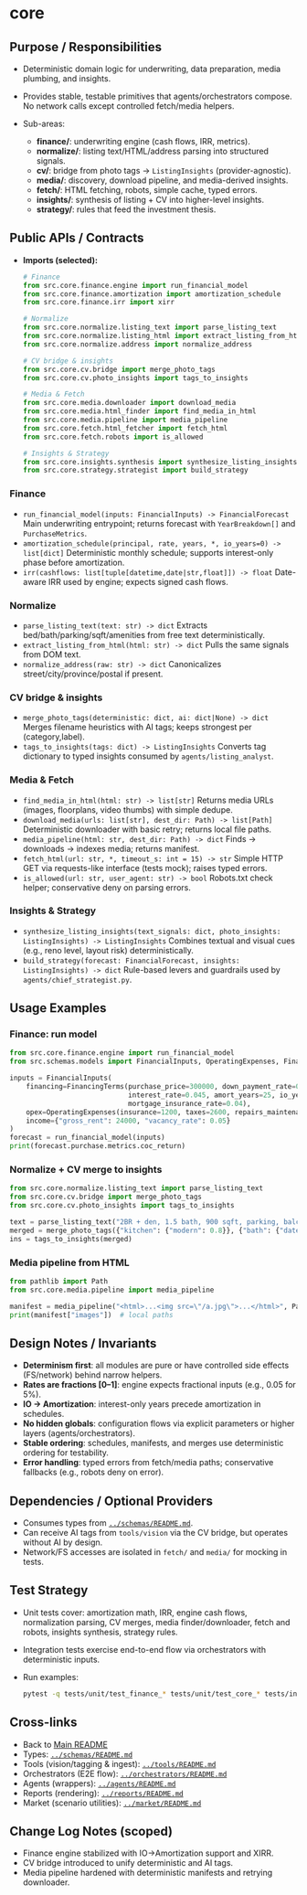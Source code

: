 # core

## Purpose / Responsibilities

* Deterministic domain logic for underwriting, data preparation, media plumbing, and insights.
* Provides stable, testable primitives that agents/orchestrators compose. No network calls except controlled fetch/media helpers.
* Sub-areas:

  * **finance/**: underwriting engine (cash flows, IRR, metrics).
  * **normalize/**: listing text/HTML/address parsing into structured signals.
  * **cv/**: bridge from photo tags → `ListingInsights` (provider-agnostic).
  * **media/**: discovery, download pipeline, and media-derived insights.
  * **fetch/**: HTML fetching, robots, simple cache, typed errors.
  * **insights/**: synthesis of listing + CV into higher-level insights.
  * **strategy/**: rules that feed the investment thesis.

## Public APIs / Contracts

* **Imports (selected):**

  ```python
  # Finance
  from src.core.finance.engine import run_financial_model
  from src.core.finance.amortization import amortization_schedule
  from src.core.finance.irr import xirr

  # Normalize
  from src.core.normalize.listing_text import parse_listing_text
  from src.core.normalize.listing_html import extract_listing_from_html
  from src.core.normalize.address import normalize_address

  # CV bridge & insights
  from src.core.cv.bridge import merge_photo_tags
  from src.core.cv.photo_insights import tags_to_insights

  # Media & Fetch
  from src.core.media.downloader import download_media
  from src.core.media.html_finder import find_media_in_html
  from src.core.media.pipeline import media_pipeline
  from src.core.fetch.html_fetcher import fetch_html
  from src.core.fetch.robots import is_allowed

  # Insights & Strategy
  from src.core.insights.synthesis import synthesize_listing_insights
  from src.core.strategy.strategist import build_strategy
  ```

### Finance

* `run_financial_model(inputs: FinancialInputs) -> FinancialForecast`
  Main underwriting entrypoint; returns forecast with `YearBreakdown[]` and `PurchaseMetrics`.
* `amortization_schedule(principal, rate, years, *, io_years=0) -> list[dict]`
  Deterministic monthly schedule; supports interest-only phase before amortization.
* `irr(cashflows: list[tuple[datetime,date|str,float]]) -> float`
  Date-aware IRR used by engine; expects signed cash flows.

### Normalize

* `parse_listing_text(text: str) -> dict`
  Extracts bed/bath/parking/sqft/amenities from free text deterministically.
* `extract_listing_from_html(html: str) -> dict`
  Pulls the same signals from DOM text.
* `normalize_address(raw: str) -> dict`
  Canonicalizes street/city/province/postal if present.

### CV bridge & insights

* `merge_photo_tags(deterministic: dict, ai: dict|None) -> dict`
  Merges filename heuristics with AI tags; keeps strongest per (category,label).
* `tags_to_insights(tags: dict) -> ListingInsights`
  Converts tag dictionary to typed insights consumed by `agents/listing_analyst`.

### Media & Fetch

* `find_media_in_html(html: str) -> list[str]`
  Returns media URLs (images, floorplans, video thumbs) with simple dedupe.
* `download_media(urls: list[str], dest_dir: Path) -> list[Path]`
  Deterministic downloader with basic retry; returns local file paths.
* `media_pipeline(html: str, dest_dir: Path) -> dict`
  Finds → downloads → indexes media; returns manifest.
* `fetch_html(url: str, *, timeout_s: int = 15) -> str`
  Simple HTTP GET via requests-like interface (tests mock); raises typed errors.
* `is_allowed(url: str, user_agent: str) -> bool`
  Robots.txt check helper; conservative deny on parsing errors.

### Insights & Strategy

* `synthesize_listing_insights(text_signals: dict, photo_insights: ListingInsights) -> ListingInsights`
  Combines textual and visual cues (e.g., reno level, layout risk) deterministically.
* `build_strategy(forecast: FinancialForecast, insights: ListingInsights) -> dict`
  Rule-based levers and guardrails used by `agents/chief_strategist.py`.

## Usage Examples

### Finance: run model

```python
from src.core.finance.engine import run_financial_model
from src.schemas.models import FinancialInputs, OperatingExpenses, FinancingTerms

inputs = FinancialInputs(
    financing=FinancingTerms(purchase_price=300000, down_payment_rate=0.05,
                             interest_rate=0.045, amort_years=25, io_years=0,
                             mortgage_insurance_rate=0.04),
    opex=OperatingExpenses(insurance=1200, taxes=2600, repairs_maintenance=2000, management=1500),
    income={"gross_rent": 24000, "vacancy_rate": 0.05}
)
forecast = run_financial_model(inputs)
print(forecast.purchase.metrics.coc_return)
```

### Normalize + CV merge to insights

```python
from src.core.normalize.listing_text import parse_listing_text
from src.core.cv.bridge import merge_photo_tags
from src.core.cv.photo_insights import tags_to_insights

text = parse_listing_text("2BR + den, 1.5 bath, 900 sqft, parking, balcony")
merged = merge_photo_tags({"kitchen": {"modern": 0.8}}, {"bath": {"dated": 0.6}})
ins = tags_to_insights(merged)
```

### Media pipeline from HTML

```python
from pathlib import Path
from src.core.media.pipeline import media_pipeline

manifest = media_pipeline("<html>...<img src=\"/a.jpg\">...</html>", Path("./artifacts"))
print(manifest["images"])  # local paths
```

## Design Notes / Invariants

* **Determinism first**: all modules are pure or have controlled side effects (FS/network) behind narrow helpers.
* **Rates are fractions [0–1]**: engine expects fractional inputs (e.g., 0.05 for 5%).
* **IO → Amortization**: interest-only years precede amortization in schedules.
* **No hidden globals**: configuration flows via explicit parameters or higher layers (agents/orchestrators).
* **Stable ordering**: schedules, manifests, and merges use deterministic ordering for testability.
* **Error handling**: typed errors from fetch/media paths; conservative fallbacks (e.g., robots deny on error).

## Dependencies / Optional Providers

* Consumes types from [`../schemas/README.md`](../schemas/README.md).
* Can receive AI tags from `tools/vision` via the CV bridge, but operates without AI by design.
* Network/FS accesses are isolated in `fetch/` and `media/` for mocking in tests.

## Test Strategy

* Unit tests cover: amortization math, IRR, engine cash flows, normalization parsing, CV merges, media finder/downloader, fetch and robots, insights synthesis, strategy rules.
* Integration tests exercise end-to-end flow via orchestrators with deterministic inputs.
* Run examples:

  ```bash
  pytest -q tests/unit/test_finance_* tests/unit/test_core_* tests/integration/test_orchestrator_*.py
  ```

## Cross-links

* Back to [Main README](../README.md)
* Types: [`../schemas/README.md`](../schemas/README.md)
* Tools (vision/tagging & ingest): [`../tools/README.md`](../tools/README.md)
* Orchestrators (E2E flow): [`../orchestrators/README.md`](../orchestrators/README.md)
* Agents (wrappers): [`../agents/README.md`](../agents/README.md)
* Reports (rendering): [`../reports/README.md`](../reports/README.md)
* Market (scenario utilities): [`../market/README.md`](../market/README.md)

## Change Log Notes (scoped)

* Finance engine stabilized with IO→Amortization support and XIRR.
* CV bridge introduced to unify deterministic and AI tags.
* Media pipeline hardened with deterministic manifests and retrying downloader.
